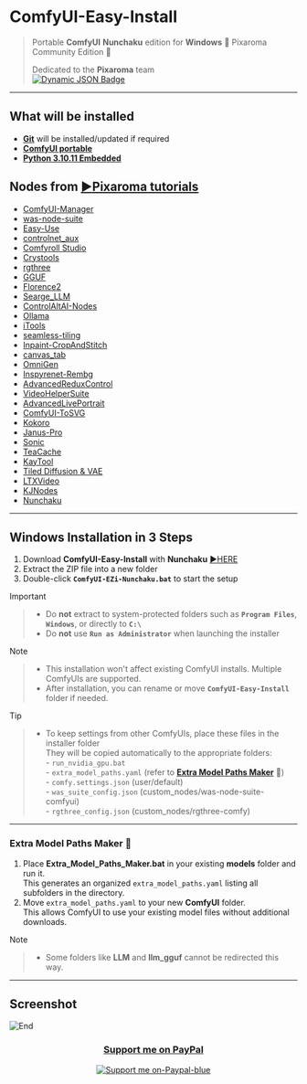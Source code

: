 # ComfyUI-Easy-Install  
> Portable **ComfyUI** **Nunchaku** edition for **Windows** 🔹 Pixaroma Community Edition 🔹  
>
> Dedicated to the **Pixaroma** team  
> [![Dynamic JSON Badge](https://img.shields.io/badge/dynamic/json?url=https%3A%2F%2Fdiscord.com%2Fapi%2Finvites%2FgggpkVgBf3%3Fwith_counts%3Dtrue&query=%24.approximate_member_count&logo=discord&logoColor=white&label=Join%20Pixaroma%20Discord&color=FFDF00&suffix=%20users)](https://discord.com/invite/gggpkVgBf3)  
---

## What will be installed  
- [**Git**](https://git-scm.com/) will be installed/updated if required  
- [**ComfyUI portable**](https://github.com/comfyanonymous/ComfyUI)  
- [**Python 3.10.11 Embedded**](https://www.python.org/downloads/release/python-31011/)

## Nodes from [:arrow_forward:Pixaroma tutorials](https://www.youtube.com/@pixaroma)  
- [ComfyUI-Manager](https://github.com/Comfy-Org/ComfyUI-Manager)  
- [was-node-suite](https://github.com/WASasquatch/was-node-suite-comfyui)  
- [Easy-Use](https://github.com/yolain/ComfyUI-Easy-Use)  
- [controlnet_aux](https://github.com/Fannovel16/comfyui_controlnet_aux)  
- [Comfyroll Studio](https://github.com/Suzie1/ComfyUI_Comfyroll_CustomNodes)  
- [Crystools](https://github.com/crystian/ComfyUI-Crystools)  
- [rgthree](https://github.com/rgthree/rgthree-comfy)  
- [GGUF](https://github.com/city96/ComfyUI-GGUF)  
- [Florence2](https://github.com/kijai/ComfyUI-Florence2)  
- [Searge_LLM](https://github.com/SeargeDP/ComfyUI_Searge_LLM)  
- [ControlAltAI-Nodes](https://github.com/gseth/ControlAltAI-Nodes)  
- [Ollama](https://github.com/stavsap/comfyui-ollama)  
- [iTools](https://github.com/MohammadAboulEla/ComfyUI-iTools)  
- [seamless-tiling](https://github.com/spinagon/ComfyUI-seamless-tiling)  
- [Inpaint-CropAndStitch](https://github.com/lquesada/ComfyUI-Inpaint-CropAndStitch)  
- [canvas_tab](https://github.com/Lerc/canvas_tab)  
- [OmniGen](https://github.com/1038lab/ComfyUI-OmniGen)  
- [Inspyrenet-Rembg](https://github.com/john-mnz/ComfyUI-Inspyrenet-Rembg)  
- [AdvancedReduxControl](https://github.com/kaibioinfo/ComfyUI_AdvancedRefluxControl)  
- [VideoHelperSuite](https://github.com/Kosinkadink/ComfyUI-VideoHelperSuite)  
- [AdvancedLivePortrait](https://github.com/PowerHouseMan/ComfyUI-AdvancedLivePortrait)  
- [ComfyUI-ToSVG](https://github.com/Yanick112/ComfyUI-ToSVG)  
- [Kokoro](https://github.com/stavsap/comfyui-kokoro)  
- [Janus-Pro](https://github.com/CY-CHENYUE/ComfyUI-Janus-Pro)  
- [Sonic](https://github.com/smthemex/ComfyUI_Sonic)  
- [TeaCache](https://github.com/welltop-cn/ComfyUI-TeaCache)  
- [KayTool](https://github.com/kk8bit/KayTool)  
- [Tiled Diffusion & VAE](https://github.com/shiimizu/ComfyUI-TiledDiffusion)  
- [LTXVideo](https://github.com/Lightricks/ComfyUI-LTXVideo)  
- [KJNodes](https://github.com/kijai/ComfyUI-KJNodes)
- [Nunchaku](https://github.com/mit-han-lab/ComfyUI-nunchaku)

---
## Windows Installation in 3 Steps

1. Download **ComfyUI-Easy-Install** with **Nunchaku** [:arrow_forward:HERE](https://github.com/user-attachments/files/21117603/ComfyUI-Nunchaku.zip)  
2. Extract the ZIP file into a new folder  
3. Double-click **`ComfyUI-EZi-Nunchaku.bat`** to start the setup
> [!IMPORTANT]
>> - Do **not** extract to system-protected folders such as **`Program Files`**, **`Windows`**, or directly to **`C:\`**
>> - Do **not** use **`Run as Аdministrator`** when launching the installer

> [!NOTE]
>> - This installation won't affect existing ComfyUI installs. Multiple ComfyUIs are supported.  
>> - After installation, you can rename or move **`ComfyUI-Easy-Install`** folder if needed.  

> [!TIP]
>> - To keep settings from other ComfyUIs, place these files in the installer folder  
> They will be copied automatically to the appropriate folders:  
>       - `run_nvidia_gpu.bat`  
>       - `extra_model_paths.yaml` (refer to [**Extra Model Paths Maker**](https://github.com/Tavris1/ComfyUI-Easy-Install/tree/main#extra-model-paths-maker-open_file_folder) :open_file_folder:)  
>       - `comfy.settings.json` (user/default)  
>       - `was_suite_config.json` (custom_nodes/was-node-suite-comfyui)  
>       - `rgthree_config.json` (custom_nodes/rgthree-comfy)  

---

### Extra Model Paths Maker :open_file_folder:  

1. Place **Extra_Model_Paths_Maker.bat** in your existing **models** folder and run it.  
This generates an organized `extra_model_paths.yaml` listing all subfolders in the directory.  
2. Move `extra_model_paths.yaml` to your new **ComfyUI** folder.  
This allows ComfyUI to use your existing model files without additional downloads.  

> [!NOTE]
>> - Some folders like **LLM** and **llm_gguf** cannot be redirected this way.  

---

## Screenshot  
![End](https://github.com/user-attachments/assets/da090bd5-0e13-41e1-8a81-bf2d24a8632c)  

<div align="center">

### [Support me on PayPal](https://paypal.me/tavris1)
[![Support me on-Paypal-blue](https://github.com/user-attachments/assets/c1a767b0-f3d9-48c7-877b-12653d2f9ac7)](https://paypal.me/tavris1)  
</div>
